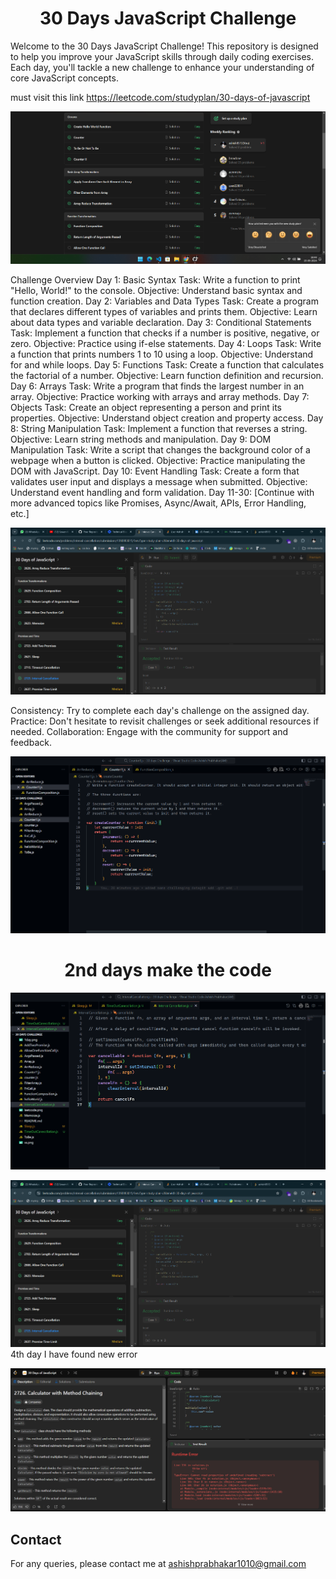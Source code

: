 <p align="center"><h1 font="10rem" align="center">30 Days JavaScript Challenge</h1>
Welcome to the 30 Days JavaScript Challenge! This repository is designed to help you improve your JavaScript skills through daily coding exercises. Each day, you'll tackle a new challenge to enhance your understanding of core JavaScript concepts.

must visit this link https://leetcode.com/studyplan/30-days-of-javascript

![First loading Page](https://github.com/ashish8513/30-days-javascript-leetCode-challenges/blob/main/1day.png)

Challenge Overview
Day 1: Basic Syntax
Task: Write a function to print "Hello, World!" to the console.
Objective: Understand basic syntax and function creation.
Day 2: Variables and Data Types
Task: Create a program that declares different types of variables and prints them.
Objective: Learn about data types and variable declaration.
Day 3: Conditional Statements
Task: Implement a function that checks if a number is positive, negative, or zero.
Objective: Practice using if-else statements.
Day 4: Loops
Task: Write a function that prints numbers 1 to 10 using a loop.
Objective: Understand for and while loops.
Day 5: Functions
Task: Create a function that calculates the factorial of a number.
Objective: Learn function definition and recursion.
Day 6: Arrays
Task: Write a program that finds the largest number in an array.
Objective: Practice working with arrays and array methods.
Day 7: Objects
Task: Create an object representing a person and print its properties.
Objective: Understand object creation and property access.
Day 8: String Manipulation
Task: Implement a function that reverses a string.
Objective: Learn string methods and manipulation.
Day 9: DOM Manipulation
Task: Write a script that changes the background color of a webpage when a button is clicked.
Objective: Practice manipulating the DOM with JavaScript.
Day 10: Event Handling
Task: Create a form that validates user input and displays a message when submitted.
Objective: Understand event handling and form validation.
Day 11-30: [Continue with more advanced topics like Promises, Async/Await, APIs, Error Handling, etc.]


![First loading Page](https://github.com/ashish8513/30-days-javascript-leetCode-challenges/blob/main/leetcode.png)

Consistency: Try to complete each day's challenge on the assigned day.
Practice: Don't hesitate to revisit challenges or seek additional resources if needed.
Collaboration: Engage with the community for support and feedback.

<p align="center">
  <img src="https://github.com/ashish8513/30-days-javascript-leetCode-challenges/blob/main/vs.png" alt="Visual Studio" width="600"/>
</p>
  <h1 align="center">2nd days make the code</h1>
<p align="center">
  <img src="https://github.com/ashish8513/30-days-javascript-leetCode-challenges/blob/main/2nd%20days.png" alt="Visual Studio" width="600"/>
</p>

![Second loading Page](https://github.com/ashish8513/30-days-javascript-leetCode-challenges/blob/main/30%20png.png)
4th day I have found new error 
<p align="center">
  <img src="https://github.com/ashish8513/30-days-javascript-leetCode-challenges/blob/main/erroe.png" alt="Visual Studio" width="600"/>
</p>


## Contact

For any queries, please contact me at [ashishprabhakar1010@gmail.com](mailto:ashishprabhakar1010@gmail.com)
